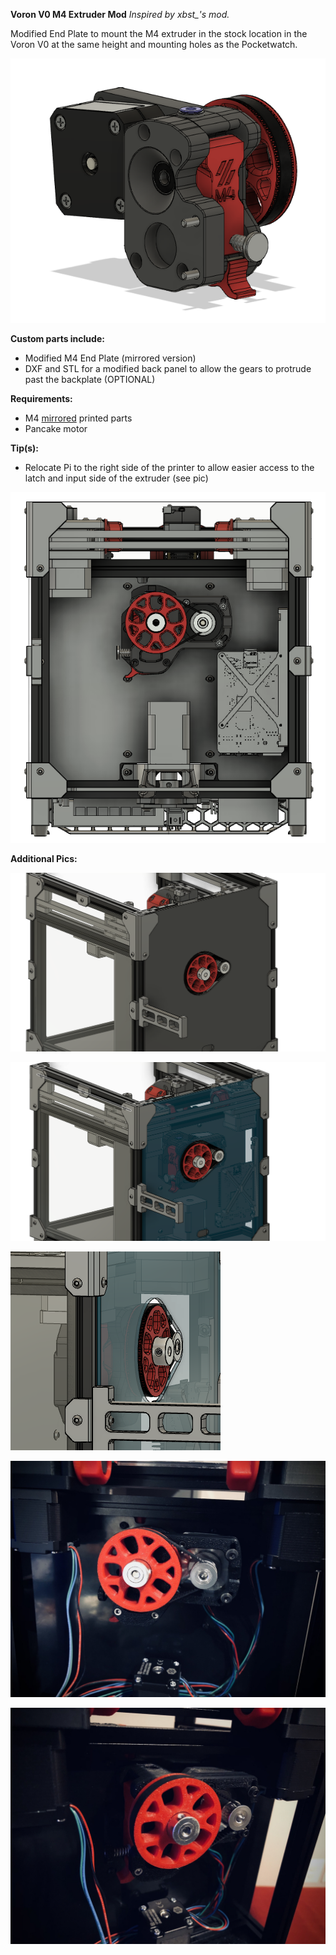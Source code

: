 <b>Voron V0 M4 Extruder Mod</b>   <i>Inspired by xbst_'s mod. </i>

Modified End Plate to mount the M4 extruder in the stock location in the Voron V0 at the same height and mounting holes as the Pocketwatch.

![End Plate Installed Pic](Images/m4-end-plate-V0-mount-v1-backside.png)

<b>Custom parts include:</b>
 - Modified M4 End Plate (mirrored version)
 - DXF and STL for a modified back panel to allow the gears to protrude past the backplate (OPTIONAL)

<b>Requirements:</b> 
 - M4 <u>mirrored</u> printed parts
 - Pancake motor

<b>Tip(s):</b>
 - Relocate Pi to the right side of the printer to allow easier access to the latch and input side of the extruder (see pic)

![V0-M4-Back](Images/V0_Assembly_RC1_M4_Back.png)

<b>Additional Pics:</b>

![V0-M4-Back01](Images/V0_Assembly_RC1_M4_BackPanel01.png)

![V0-M4-Back02](Images/V0_Assembly_RC1_M4_BackPanel02.png)

![V0-M4-Back03](Images/V0_Assembly_RC1_M4-protrude.png)

![V0-M4-Pic01](Images/M4-V0-Mod01.jpg)

![V0-M4-Pic02](Images/M4-V0-Mod02.jpg)
